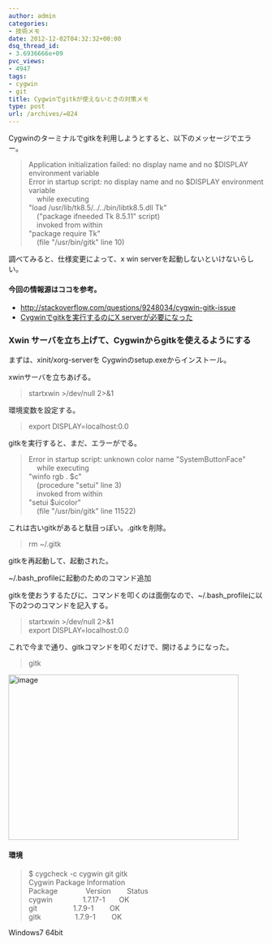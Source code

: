 ```yaml
---
author: admin
categories:
- 技術メモ
date: 2012-12-02T04:32:32+00:00
dsq_thread_id:
- 3.6936666e+09
pvc_views:
- 4947
tags:
- cygwin
- git
title: Cygwinでgitkが使えないときの対策メモ
type: post
url: /archives/=824
---
```


Cygwinのターミナルでgitkを利用しようとすると、以下のメッセージでエラー。

> Application initialization failed: no display name and no $DISPLAY environment variable   
> Error in startup script: no display name and no $DISPLAY environment variable   
> &#160;&#160;&#160; while executing   
> "load /usr/lib/tk8.5/../../bin/libtk8.5.dll Tk"   
> &#160;&#160;&#160; ("package ifneeded Tk 8.5.11" script)   
> &#160;&#160;&#160; invoked from within   
> "package require Tk"   
> &#160;&#160;&#160; (file "/usr/bin/gitk" line 10) 

調べてみると、仕様変更によって、x win serverを起動しないといけないらしい。

#### 今回の情報源はココを参考。

  * <http://stackoverflow.com/questions/9248034/cygwin-gitk-issue>
  * <a href="http://d.hatena.ne.jp/taktos/20120223/1330011958" name="1330011958">Cygwinでgitkを実行するのにX serverが必要になった</a>

### Xwin サーバを立ち上げて、Cygwinからgitkを使えるようにする

まずは、xinit/xorg-serverを Cygwinのsetup.exeからインストール。

xwinサーバを立ちあげる。

> startxwin >/dev/null 2>&1

環境変数を設定する。

> export DISPLAY=localhost:0.0

gitkを実行すると、まだ、エラーがでる。

> Error in startup script: unknown color name "SystemButtonFace"   
> &#160;&#160;&#160; while executing   
> "winfo rgb . $c"   
> &#160;&#160;&#160; (procedure "setui" line 3)   
> &#160;&#160;&#160; invoked from within   
> "setui $uicolor"   
> &#160;&#160;&#160; (file "/usr/bin/gitk" line 11522)

これは古いgitkがあると駄目っぽい。.gitkを削除。

> rm ~/.gitk

gitkを再起動して、起動された。

~/.bash_profileに起動のためのコマンド追加

gitkを使おうするたびに、コマンドを叩くのは面倒なので、~/.bash_profileに以下の2つのコマンドを記入する。

> startxwin >/dev/null 2>&1   
> export DISPLAY=localhost:0.0

これで今まで通り、gitkコマンドを叩くだけで、開けるようになった。

> gitk

[<img style="background-image: none; border-bottom: 0px; border-left: 0px; padding-left: 0px; padding-right: 0px; display: inline; border-top: 0px; border-right: 0px; padding-top: 0px" title="image" border="0" alt="image" src="http://hmi-me.ciao.jp/wordpress/wp-content/uploads/image_thumb78.png" width="453" height="326" />][1]

#### 環境

> $ cygcheck -c cygwin git gitk   
> Cygwin Package Information   
> Package&#160;&#160;&#160;&#160;&#160;&#160;&#160;&#160;&#160;&#160;&#160;&#160;&#160; Version&#160;&#160;&#160;&#160;&#160;&#160;&#160; Status   
> cygwin&#160;&#160;&#160;&#160;&#160;&#160;&#160;&#160;&#160;&#160;&#160;&#160;&#160;&#160; 1.7.17-1&#160;&#160;&#160;&#160;&#160;&#160; OK   
> git&#160;&#160;&#160;&#160;&#160;&#160;&#160;&#160;&#160;&#160;&#160;&#160;&#160;&#160;&#160;&#160;&#160; 1.7.9-1&#160;&#160;&#160;&#160;&#160;&#160;&#160; OK   
> gitk&#160;&#160;&#160;&#160;&#160;&#160;&#160;&#160;&#160;&#160;&#160;&#160;&#160;&#160;&#160;&#160; 1.7.9-1&#160;&#160;&#160;&#160;&#160;&#160;&#160; OK

Windows7 64bit

 [1]: http://hmi-me.ciao.jp/wordpress/wp-content/uploads/image78.png